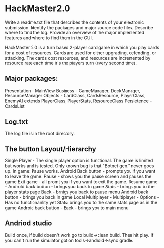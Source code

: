 # HackMaster2.0

Write a readme.txt file that describes the contents of your electronic submission. Identify the packages and major source code files. Describe where to find the log. Provide an overview of the major implemented features and where to find them in the GUI.

HackMaster 2.0 is a turn based 2-player card game in which you play cards for a cost of resources. Cards are used for either upgrading, defending, or attacking. The cards cost resources, and resources are incremented by resource rate each time it's the players turn (every second time). 

## Major packages: 
  Presentation - MainView 
  Business - GameManager, DeckManager, ResourceManager
  Objects - CardClass, CardsResource, PlayerClass, EnemyAI extends PlayerClass, PlayerStats, ResourceClass
  Persietence - CardsList
  

## Log.txt
The log file is in the root directory.


## The button Layout/Hierarchy

Single Player - The single player option is functional. The game is limited but works and is tested. Only known bug is that "Botnet gen." never goes up.
  In game: Pause works.
    Android Back button - prompts you if you want to leave the game.
    Pause - shows you the pause screen and pauses the game
      Exit game - all promt you if you want to exit the game.
      Resume game - Android back button - brings you back in game
      Stats - brings you to the player stats page
        Back - brnigs you back to pause menu
        Android back button - brings you back in game
Local Multiplayer - Multiplayer - Options - Has no functionanlity yet
Stats: brings you to the same stats page as in the game
  Android back button - Back - brings you to main menu 


## Andriod studio 
Build once, if build doesn't work go to build->clean build. Then hit play.
If you can't run the simulator got on tools->android->sync gradle.
